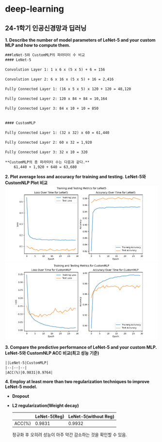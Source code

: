 # deep-learning
## 24-1학기 인공신경망과 딥러닝


**1. Describe the number of model parameters of LeNet-5 and your custom MLP and how to compute them.**

    ###leNet-5와 CustomMLP의 파라미터 수 비교
    #### LeNet-5

    Convolution Layer 1: 1 x 6 x (5 x 5) + 6 = 156

    Convolution Layer 2: 6 x 16 x (5 x 5) + 16 = 2,416

    Fully Connected Layer 1: (16 x 5 x 5) x 120 + 120 = 48,120

    Fully Connected Layer 2: 120 x 84 + 84 = 10,164

    Fully Connected Layer 3: 84 x 10 + 10 = 850


    #### CustomMLP

    Fully Connected Layer 1: (32 x 32) x 60 = 61,440

    Fully Connected Layer 2: 60 x 32 = 1,920

    Fully Connected Layer 3: 32 x 10 = 320

    **CustomMLP의 총 파라미터 수는 다음과 같다.**
        61,440 + 1,920 + 640 = 63,680

**2. Plot average loss and accuracy for training and testing.**
**LeNet-5와 CustomNLP Plot 비교**
![img1](mnist-classification/imgs/지영1.png)
![img1](mnist-classification/imgs/지영2.png)

**3. Compare the predictive performance of LeNet-5 and your custom MLP.**
**LeNet-5와 CustomNLP ACC 비교(최고 성능 기준)**

    ||LeNet-5|CustomMLP|
    |--|--|--|
    |ACC(%)|0.9831|0.9764|


**4. Employ at least more than two regularization techniques to improve LeNet-5 model.**

- **Dropout**

- **L2 regularization(Weight decay)**

    ||LeNet-5(Reg)|LeNet-5(without Reg)|
    |--|--|--|
    |ACC(%)|0.9831|0.9932|

    정규화 후 오히려 성능이 아주 약간 감소하는 것을 확인할 수 있음. 
